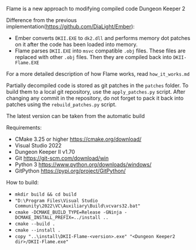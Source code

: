 Flame is a new approach to modifying compiled code Dungeon Keeper 2

Difference from the previous implementation(https://github.com/DiaLight/Ember):
* Ember converts `DKII.EXE` to `dk2.dll` and performs memory dot patches on it after the code has been loaded into memory.
* Flame parses `DKII.EXE` into `msvc` compatible `.obj` files. These files are replaced with other `.obj` files. Then they are compiled back into `DKII-Flame.EXE`

For a more detailed description of how Flame  works, read `how_it_works.md`

Partially decompiled code is stored as git patches in the `patches` folder.
To build them to a local git repository, use the `apply_patches.py` script.
After changing any commit in the repository, do not forget to pack it back into patches using the `rebuild_patches.py` script.

The latest version can be taken from the automatic build

Requirements:
- CMake 3.25 or higher https://cmake.org/download/
- Visual Studio 2022
- Dungeon Keeper II v1.70
- Git https://git-scm.com/download/win
- Python 3 https://www.python.org/downloads/windows/
- GitPython https://pypi.org/project/GitPython/

How to build:
- `mkdir build && cd build`
- `"D:\Program Files\Visual Studio Community\2022\VC\Auxiliary\Build\vcvars32.bat"`
- `cmake -DCMAKE_BUILD_TYPE=Release -GNinja -DCMAKE_INSTALL_PREFIX=../install ..`
- `cmake --build .`
- `cmake --install .`
- `copy "..\install\DKII-Flame-<version>.exe" "<Dungeon Keeper2 dir>/DKII-Flame.exe"`
